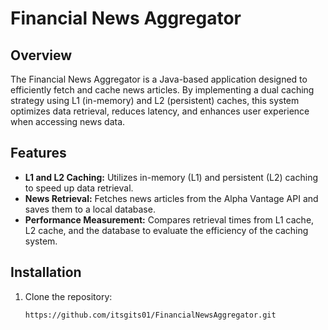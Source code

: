 # Financial News Aggregator

## Overview
The Financial News Aggregator is a Java-based application designed to efficiently fetch and cache news articles. By implementing a dual caching strategy using L1 (in-memory) and L2 (persistent) caches, this system optimizes data retrieval, reduces latency, and enhances user experience when accessing news data.

## Features
- **L1 and L2 Caching:** Utilizes in-memory (L1) and persistent (L2) caching to speed up data retrieval.
- **News Retrieval:** Fetches news articles from the Alpha Vantage API and saves them to a local database.
- **Performance Measurement:** Compares retrieval times from L1 cache, L2 cache, and the database to evaluate the efficiency of the caching system.

## Installation

1. Clone the repository:
   ```bash
   https://github.com/itsgits01/FinancialNewsAggregator.git

